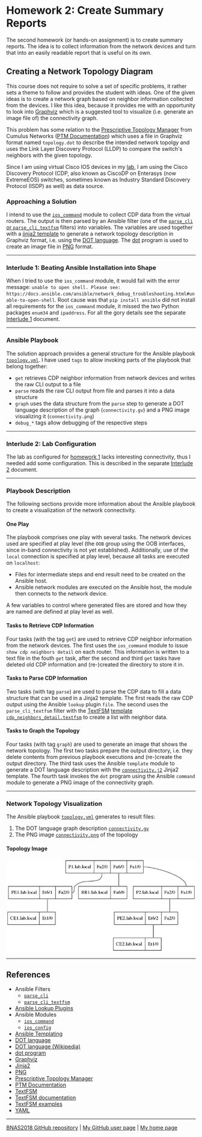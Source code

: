 # Homework 2: Create Summary Reports

The second homework (or hands-on assignment) is to create summary reports.
The idea is to collect information from the network devices and turn
that into an easily readable report that is useful on its own.

## Creating a Network Topology Diagram

This course does not require to solve a set of specific problems, it
rather sets a theme to follow and provides the student with ideas. One of
the given ideas is to create a network graph based on neighbor information
collected from the devices. I like this idea, because it provides me
with an opportunity to look into
[Graphviz](http://graphviz.org/)
which is a suggested tool to visualize (i.e. generate an image file of)
the connectivity graph.

This problem has some relation to the
[Prescriptive Topology Manager](https://github.com/CumulusNetworks/ptm)
from Cumulus Networks
([PTM Documentation](https://docs.cumulusnetworks.com/display/DOCS/Prescriptive+Topology+Manager+-+PTM))
which uses a file in Graphviz format named `topology.dot` to describe
the intended network topolgy and uses the Link Layer Discovery Protocol
(LLDP) to compare the switch's neighbors with the given topology.

Since I am using virtual Cisco IOS devices in my
[lab](../hw1-the_lab/),
I am using the Cisco Discovery Protocol (CDP, also known as CiscoDP on
Enterasys (now ExtremeEOS) switches, sometimes known as Industry Standard
Discovery Protocol (ISDP) as well) as data source.

### Approaching a Solution

I intend to use the
[`ios_command`](http://docs.ansible.com/ansible/latest/ios_command_module.html)
module to collect CDP data from the virtual routers. The output is then parsed
by an Ansible filter (one of the
[`parse_cli` or `parse_cli_textfsm`](http://docs.ansible.com/ansible/latest/playbooks_filters.html#network-cli-filters)
filters) into variables. The
variables are used together with a
[jinja2 template](https://docs.ansible.com/ansible/latest/playbooks_templating.html)
to generate a network topology description in Graphviz format,
i.e. using the
[DOT language](https://graphviz.gitlab.io/_pages/doc/info/lang.html).
The
[dot](https://graphviz.gitlab.io/_pages/pdf/dotguide.pdf)
program is used to create an image file in
[PNG](http://www.libpng.org/pub/png/)
format.

---

### Interlude 1: Beating Ansible Installation into Shape

When I tried to use the `ios_command` module, it would fail with the error
message:
`unable to open shell. Please see: https://docs.ansible.com/ansible/network_debug_troubleshooting.html#unable-to-open-shell`.
Root cause was that `pip install ansible` did not install all requirements
for the `ios_command` module, it missed the two Python packages `enum34` and
`ipaddress`. For all the gory details see the separate
[Interlude 1](interlude1.md) document.

---

### Ansible Playbook

The solution approach provides a general structure for the Ansible playbook
[`topology.yml`](ansible/playbooks/topology.yml). I have used `tags` to allow
invoking parts of the playbook that belong together:

* `get` retrieves CDP neighbor information from network devices and writes the
   raw CLI output to a file
* `parse` reads the raw CLI output from file and parses it into a data structure
* `graph` uses the data structure from the `parse` step to generate a DOT
   language description of the graph (`connectivity.gv`) and a PNG image
   visualizing it (`connectivity.png`)
* `debug_*` tags allow debugging of the respective steps

---

### Interlude 2: Lab Configuration

The lab as configured for [homework 1](../hw1-the_lab) lacks interesting
connectivity, thus I needed add some configuration. This is described in
the separate [Interlude 2](interlude2.md) document.

---

### Playbook Description

The following sections provide more information about the Ansible playbook
to create a visualization of the network connectivity.

#### One Play

The playbook comprises one play with several tasks. The network devices used
are specified at play level (the `OOB` group using the OOB interfaces, since
in-band connectivity is not yet established). Additionally, use of the `local`
connection is specified at play level, because all tasks are executed on
`localhost`:

* Files for intermediate steps and end result need to be created on the Ansible
  host.
* Ansible network modules are executed on the Ansible host, the module then
  connects to the network device.

A few variables to control where generated files are stored and how they are
named are defined at play level as well.

#### Tasks to Retrieve CDP Information

Four tasks (with the tag `get`) are used to retrieve CDP neighbor information
from the network devices. The first uses the `ios_command` module to issue
`show cdp neighbors detail` on each router. This information is written to
a text file in the fouth `get` task, after the second and third `get` tasks
have deleted old CDP information and (re-)created the directory to store it in.

#### Tasks to Parse CDP Information

Two tasks (with tag `parse`) are used to parse the CDP data to fill a data
structure that can be used in a Jinja2 template. The first reads the raw CDP
output using the Ansible `lookup` plugin `file`. The second uses the
`parse_cli_textfsm` filter with the
[TextFSM](https://github.com/google/textfsm)
[template](https://github.com/google/textfsm/wiki/TextFSM)
[`cdp_neighbors_detail.textfsm`](ansible/playbooks/cdp_neighbors_detail.textfsm)
to create a list with neighbor data.

#### Tasks to Graph the Topology

Four tasks (with tag `graph`) are used to generate an image that shows the
network topology. The first two tasks prepare the output directory, i.e.
they delete contents from previous playbook executions and (re-)create the
output directory. The third task uses the Ansible `template` module to
generate a DOT language description with the
[`connectivity.j2`](ansible/playbooks/templates/connectivity.j2)
Jinja2 template. The fourth task invokes the `dot` program using the Ansible
`command` module to generate a PNG image of the connectivity graph.

---

### Network Topology Visualization

The Ansible playbook [`topology.yml`](ansible/playbooks/topology.yml) generates
to result files:

1. The DOT language graph description [`connectivity.gv`](connectivity.gv)
2. The PNG image [`connectivity.png`](connectivity.png) of the topology

#### Topology Image

![Generated Topology Image](connectivity.png)

---

## References

* Ansible Filters
  * [`parse_cli`](http://docs.ansible.com/ansible/latest/playbooks_filters.html#network-cli-filters)
  * [`parse_cli_textfsm`](http://docs.ansible.com/ansible/latest/playbooks_filters.html#network-cli-filters)
* [Ansible Lookup Plugins](http://docs.ansible.com/ansible/latest/playbooks_lookups.html)
* Ansible Modules
  * [`ios_command`](http://docs.ansible.com/ansible/latest/ios_command_module.html)
  * [`ios_config`](https://docs.ansible.com/ansible/latest/ios_config_module.html)
* [Ansible Templating](https://docs.ansible.com/ansible/latest/playbooks_templating.html)
* [DOT language](https://graphviz.gitlab.io/_pages/doc/info/lang.html)
* [DOT language (Wikipedia)](https://en.wikipedia.org/wiki/DOT_%28graph_description_language%29)
* [dot program](https://graphviz.gitlab.io/_pages/pdf/dotguide.pdf)
* [Graphviz](http://graphviz.org/)
* [Jinja2](http://jinja.pocoo.org/)
* [PNG](http://www.libpng.org/pub/png/)
* [Prescriptive Topology Manager](https://github.com/CumulusNetworks/ptm)
* [PTM Documentation](https://docs.cumulusnetworks.com/display/DOCS/Prescriptive+Topology+Manager+-+PTM)
* [TextFSM](https://github.com/google/textfsm)
* [TextFSM documentation](https://github.com/google/textfsm/wiki/TextFSM)
* [TextFSM examples](https://github.com/google/textfsm/wiki/Code-Lab)
* [YAML](http://yaml.org/)

---

[BNAS2018 GitHub repository](https://github.com/auerswal/bnas2018) | [My GitHub user page](https://github.com/auerswal) | [My home page](https://www.unix-ag.uni-kl.de/~auerswal/)
